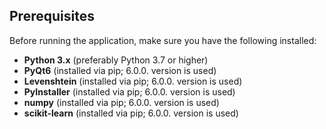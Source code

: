 ## Prerequisites

Before running the application, make sure you have the following installed:

- **Python 3.x** (preferably Python 3.7 or higher)
- **PyQt6** (installed via pip; 6.0.0. version is used)
- **Levenshtein** (installed via pip; 6.0.0. version is used)
- **PyInstaller** (installed via pip; 6.0.0. version is used)
- **numpy** (installed via pip; 6.0.0. version is used)
- **scikit-learn** (installed via pip; 6.0.0. version is used)
